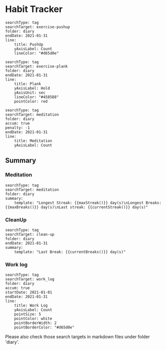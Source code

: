 # Habit Tracker

``` tracker
searchType: tag
searchTarget: exercise-pushup
folder: diary
endDate: 2021-01-31
line:
    title: PushUp
    yAxisLabel: Count
    lineColor: "#d65d0e"
```

``` tracker
searchType: tag
searchTarget: exercise-plank
folder: diary
endDate: 2021-01-31
line:
    title: Plank
    yAxisLabel: Hold
    yAxisUnit: sec
    lineColor: "#458588"
    pointColor: red
```

``` tracker
searchType: tag
searchTarget: meditation
folder: diary
accum: true
penalty: -1
endDate: 2021-01-31
line:
    title: Meditation
    yAxisLabel: Count
```

## Summary
### Meditation
``` tracker
searchType: tag
searchTarget: meditation
folder: diary
summary:
    template: "Longest Streak: {{maxStreak()}} day(s)\nLongest Breaks: {{maxBreaks()}} day(s)\nLast streak: {{currentStreak()}} day(s)"
```

### CleanUp
``` tracker
searchType: tag
searchTarget: clean-up
folder: diary
endDate: 2021-01-31
summary:
    template: "Last Break: {{currentBreaks()}} day(s)"
```

### Work log
``` tracker
searchType: tag
searchTarget: work_log
folder: diary
accum: true
startDate: 2021-01-01
endDate: 2021-01-31
line:
    title: Work Log
    yAxisLabel: Count
    pointSize: 5
    pointColor: white
    pointBorderWidth: 2
    pointBorderColor: "#d65d0e"
```

Please also check those search targets in markdown files under folder 'diary'.